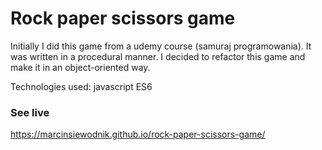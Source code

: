 # Rock paper scissors game

Initially I did this game from a udemy course (samuraj programowania). It was written in a procedural manner. I decided to refactor this game and make it in an object-oriented way.

Technologies used: javascript ES6

### See live

https://marcinsiewodnik.github.io/rock-paper-scissors-game/


